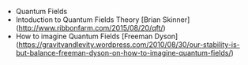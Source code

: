 * Quantum Fields
 * Intoduction to Quantum Fields Theory [Brian Skinner] (http://www.ribbonfarm.com/2015/08/20/qft/)
 * How to imagine Quantum Fields [Freeman Dyson] (https://gravityandlevity.wordpress.com/2010/08/30/our-stability-is-but-balance-freeman-dyson-on-how-to-imagine-quantum-fields/)
